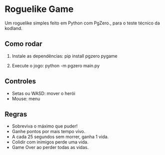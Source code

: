 # Roguelike Game

Um roguelike simples feito em Python com PgZero., para o teste técnico da kodland.

## Como rodar

1. Instale as dependências:
pip install pgzero pygame

2. Execute o jogo:
python -m pgzero main.py 


## Controles
- Setas ou WASD: mover o herói
- Mouse: menu

## Regras
- Sobreviva o máximo que puder!
- Ganhe pontos por mais tempo vivo.
- A cada 25 segundos sem morrer, ganha 1 vida.
- Colidir com inimigos perde uma vida.
- Game Over ao perder todas as vidas.